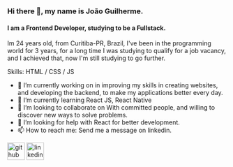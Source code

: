 ### Hi there 👋, my name is João Guilherme.
#### I am a Frontend Developer, studying to be a Fullstack.

<!--
![I am a Frontend Developer, studying to be a Fullstack.](https://i.pinimg.com/originals/66/ad/af/66adaf7071d6c36b30a6dbe984be48dc.jpg)
-->

Im 24 years old, from Curitiba-PR, Brazil, I've been in the programming world for 3 years, for a long time I was studying to qualify for a job vacancy, and I achieved that, now I'm still studying to go further.

Skills: HTML / CSS / JS 

- 🔭 I’m currently working on in improving my skills in creating websites, and developing the backend, to make my applications better every day. 
- 🌱 I’m currently learning React JS, React Native 
- 👯 I’m looking to collaborate on With committed people, and willing to discover new ways to solve problems. 
- 🤔 I’m looking for help with React for better development. 
- 📫 How to reach me: Send me a message on linkedin. 


[<img src='https://cdn.jsdelivr.net/npm/simple-icons@3.0.1/icons/github.svg' alt='github' height='40'>](https://github.com/https://github.com/joaogalvesluiz/)  [<img src='https://cdn.jsdelivr.net/npm/simple-icons@3.0.1/icons/linkedin.svg' alt='linkedin' height='40'>](https://www.linkedin.com/in/https://www.linkedin.com/in/joao-guilherme-alves-luiz-516ab3162//)  

